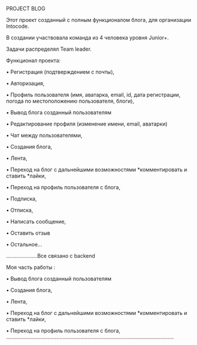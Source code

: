 PROJECT BLOG

Этот проект созданный с полным функционалом блога, для организации Intocode.

В создании участвовала команда из 4 человека уровня Junior+.

Задачи распределял Team leader.

Функционал проекта:

• Регистрация (подтверждением с почты),

• Авторизация,

• Профиль пользователя (имя, аватарка, email, id, дата регистрации, погода по местоположению пользователя, блоги),

• Вывод блога созданный пользователям

• Редактирование профиля (изменение имени, email, аватарки)

• Чат между пользователями,

• Создания блога,

• Лента,

• Переход на блог с дальнейшими возможностями *комментировать и ставить *лайки,

• Переход на профиль пользователя с блога,

• Подписка,

• Отписка,

• Написать сообщение,

• Оставить отзыв

• Остальное...

.....................Все связано с backend

Моя часть работы :

• Вывод блога созданный пользователям

• Создания блога,

• Лента,

• Переход на блог с дальнейшими возможностями *комментировать и ставить *лайки,

• Переход на профиль пользователя с блога,
.................................................................................................................